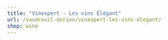 ```yaml
---
title: "Vinexpert - Les vins Élégant"
url: /vaudreuil-dorion/vinexpert-les-vins-elegant/
shop: wine
---
```

